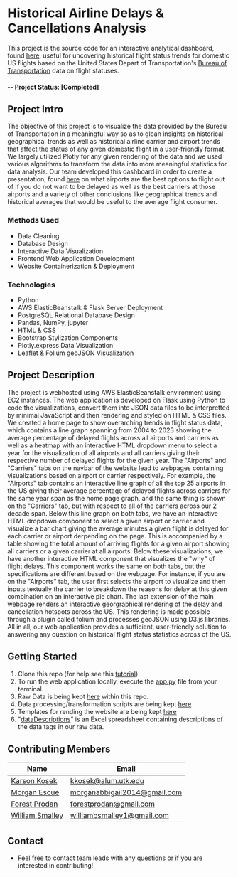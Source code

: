 # Historical Airline Delays & Cancellations Analysis
This project is the source code for an interactive analytical dashboard, found [here](http://airlinednc.us-east-1.elasticbeanstalk.com/), useful for uncovering historical flight status trends for domestic US flights based on the United States Depart of Transportation's [Bureau of Transportation](https://www.bts.gov/) data on flight statuses. 

#### -- Project Status: [Completed]

## Project Intro
The objective of this project is to visualize the data provided by the Bureau of Transportation in a meaningful way so as to glean insights on historical geographical trends as well as historical airline carrier and airport trends that affect the status of any given domestic flight in a user-friendly format. We largely utilized Plotly for any given rendering of the data and we used various algorithms to transform the data into more meaningful statistics for data analysis. Our team developed this dashboard in order to create a presentation, found [here](https://docs.google.com/presentation/d/1lcY3oxFJllHFnvfQcN4LUlwEhAG5pzu-BglQjbG4r-U/edit?usp=sharing) on what airports are the best options to flight out of if you do not want to be delayed as well as the best carriers at those airports and a variety of other conclusions like geographical trends and historical averages that would be useful to the average flight consumer. 

### Methods Used
* Data Cleaning
* Database Design
* Interactive Data Visualization
* Frontend Web Application Development
* Website Containerization & Deployment

### Technologies
* Python
* AWS ElasticBeanstalk & Flask Server Deployment
* PostgreSQL Relational Database Design
* Pandas, NumPy, jupyter
* HTML & CSS
* Bootstrap Stylization Components
* Plotly.express Data Visualization
* Leaflet & Folium geoJSON Visualization

## Project Description
The project is webhosted using AWS ElasticBeanstalk environment using EC2 instances. The web application is developed on Flask using Python to code the visualizations, convert them into JSON data files to be interpretted by minimal JavaScript and then rendering and styled on HTML & CSS files. We created a home page to show overarching trends in flight status data, which contains a line graph spanning from 2004 to 2023 showing the average percentage of delayed flights across all airports and carriers as well as a heatmap with an interactive HTML dropdown menu to select a year for the visualization of all airports and all carriers giving their respective number of delayed flights for the given year. The "Airports" and "Carriers" tabs on the navbar of the website lead to webpages containing visualizations based on airport or carrier respectively. For example, the "Airports" tab contains an interactive line graph of all the top 25 airports in the US giving their average percentage of delayed flights across carriers for the same year span as the home page graph, and the same thing is shown on the "Carriers" tab, but with respect to all of the carriers across our 2 decade span. Below this line graph on both tabs, we have an interactive HTML dropdown component to select a given airport or carrier and visualize a bar chart giving the average minutes a given flight is delayed for each carrier or airport derpending on the page. This is accompanied by a table showing the total amount of arriving flights for a given airport showing all carriers or a given carrier at all airports. Below these visualizations, we have another interactive HTML component that visualizes the "why" of flight delays. This component works the same on both tabs, but the specifications are different based on the webpage. For instance, if you are on the "Airports" tab, the user first selects the airport to visualize and then inputs textually the carrier to breakdown the reasons for delay at this given combination on an interactive pie chart. The last extension of the main webpage renders an interactive georgraphical rendering of the delay and cancellation hotspots across the US. This rendering is made possible through a plugin called folium and processes geoJSON using D3.js libraries. All in all, our web application provides a sufficient, user-friendly solution to answering any question on historical flight status statistics across of the US. 

## Getting Started

1. Clone this repo (for help see this [tutorial](https://help.github.com/articles/cloning-a-repository/)).
2. To run the web application locally, execute the [app.py](app.py) file from your terminal.
3. Raw Data is being kept [here](data/rawYearlyData) within this repo.  
4. Data processing/transformation scripts are being kept [here](scripts)
5. Templates for rending the website are being kept [here](templates)
6. "[dataDescriptions](dataDescriptions.xlsx)" is an Excel spreadsheet containing descriptions of the data tags in our raw data.

## Contributing Members

|Name     |  Email   | 
|---------|-----------------|
|[Karson Kosek](https://github.com/kkosek-dev)| kkosek@alum.utk.edu |
|[Morgan Escue](https://github.com/Hi-Im-Mo) | morganabbigail2014@gmail.com |
|[Forest Prodan](https://github.com/forest-prodan) | forestprodan@gmail.com |
|[William Smalley](https://github.com/WSmalley) | williambsmalley1@gmail.com |

## Contact
* Feel free to contact team leads with any questions or if you are interested in contributing!
